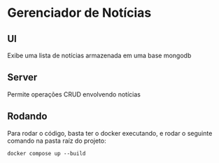# Gerenciador de Notícias

## UI

Exibe uma lista de notícias armazenada em uma base mongodb

## Server

Permite operações CRUD envolvendo notícias

## Rodando

Para rodar o código, basta ter o docker executando, e rodar o seguinte comando na pasta raíz do projeto:

```
docker compose up --build
```

